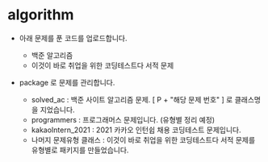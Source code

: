 # algorithm
* 아래 문제를 푼 코드를 업로드합니다.
  - 백준 알고리즘
  - 이것이 바로 취업을 위한 코딩테스트다 서적 문제


* package 로 문제를 관리합니다.<br>
  - solved_ac : 백준 사이트 알고리즘 문제. [ P + "해당 문제 번호" ] 로 클래스명을 지었습니다.
  - programmers : 프로그래머스 문제입니다. (유형별 정리 예정)
  - kakaoIntern_2021 : 2021 카카오 인턴쉽 채용 코딩테스트 문제입니다.
  - 나머지 문제유형 클래스 : 이것이 바로 취업을 위한 코딩테스트다 서적 문제를 유형별로 패키지를 만들었습니다.



